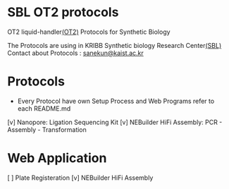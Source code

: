 # SBL OT2 protocols

OT2 liquid-handler[(OT2)](https://opentrons.com/ot-2/) Protocols for Synthetic Biology 

The Protocols are using in KRIBB Synthetic biology Research Center[(SBL)](https://oak.kribb.re.kr/handle/201005/19496/tab-browse?sort_by=2&order=DESC)  
Contact about Protocols : <sanekun@kaist.ac.kr>

# Protocols  

* Every Protocol have own Setup Process and Web Programs refer to each README.md    

[v] Nanopore: Ligation Sequencing Kit
[v] NEBuilder HiFi Assembly: PCR - Assembly - Transformation

# Web Application

[ ] Plate Registeration
[v] NEBuilder HiFi Assembly
